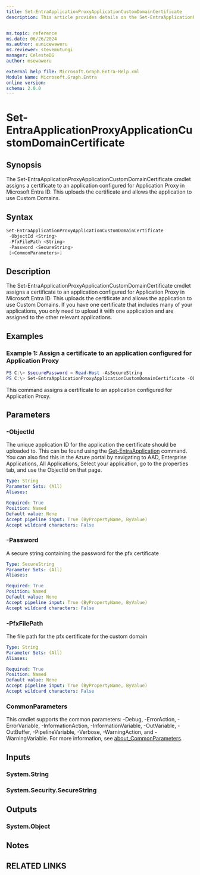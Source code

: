 ```yaml
---
title: Set-EntraApplicationProxyApplicationCustomDomainCertificate
description: This article provides details on the Set-EntraApplicationProxyApplicationCustomDomainCertificate command.


ms.topic: reference
ms.date: 06/26/2024
ms.author: eunicewaweru
ms.reviewer: stevemutungi
manager: CelesteDG
author: msewaweru

external help file: Microsoft.Graph.Entra-Help.xml
Module Name: Microsoft.Graph.Entra
online version:
schema: 2.0.0
---
```


# Set-EntraApplicationProxyApplicationCustomDomainCertificate

## Synopsis
The Set-EntraApplicationProxyApplicationCustomDomainCertificate cmdlet assigns a certificate to an application configured for Application Proxy in Microsoft Entra ID.
This uploads the certificate and allows the application to use Custom Domains.

## Syntax

```powershell
Set-EntraApplicationProxyApplicationCustomDomainCertificate
 -ObjectId <String>
 -PfxFilePath <String>
 -Password <SecureString>
 [<CommonParameters>]
```

## Description
The Set-EntraApplicationProxyApplicationCustomDomainCertificate cmdlet assigns a certificate to an application configured for Application Proxy in Microsoft Entra ID.
This uploads the certificate and allows the application to use Custom Domains.
If you have one certificate that includes many of your applications, you only need to upload it with one application and are assigned to the other relevant applications.

## Examples

### Example 1: Assign a certificate to an application configured for Application Proxy
```powershell
PS C:\> $securePassword = Read-Host -AsSecureString
PS C:\> Set-EntraApplicationProxyApplicationCustomDomainCertificate -ObjectId 4eba5342-8d17-4eac-a1f6-62a0de26311e -PfxFilePath "C:\Temp\Certificates\cert.pfx" -Password $securePassword
```

This command assigns a certificate to an application configured for Application Proxy.

## Parameters

### -ObjectId
The unique application ID for the application the certificate should be uploaded to.
This can be found using the [Get-EntraApplication](./Get-EntraApplication.md) command.
You can also find this in the Azure portal by navigating to AAD, Enterprise Applications, All Applications, Select your application, go to the properties tab, and use the ObjectId on that page.

```yaml
Type: String
Parameter Sets: (All)
Aliases:

Required: True
Position: Named
Default value: None
Accept pipeline input: True (ByPropertyName, ByValue)
Accept wildcard characters: False
```

### -Password
A secure string containing the password for the pfx certificate

```yaml
Type: SecureString
Parameter Sets: (All)
Aliases:

Required: True
Position: Named
Default value: None
Accept pipeline input: True (ByPropertyName, ByValue)
Accept wildcard characters: False
```

### -PfxFilePath
The file path for the pfx certificate for the custom domain

```yaml
Type: String
Parameter Sets: (All)
Aliases:

Required: True
Position: Named
Default value: None
Accept pipeline input: True (ByPropertyName, ByValue)
Accept wildcard characters: False
```

### CommonParameters
This cmdlet supports the common parameters: -Debug, -ErrorAction, -ErrorVariable, -InformationAction, -InformationVariable, -OutVariable, -OutBuffer, -PipelineVariable, -Verbose, -WarningAction, and -WarningVariable. For more information, see [about_CommonParameters](https://go.microsoft.com/fwlink/?LinkID=113216).

## Inputs

### System.String
### System.Security.SecureString

## Outputs

### System.Object
## Notes

## RELATED LINKS